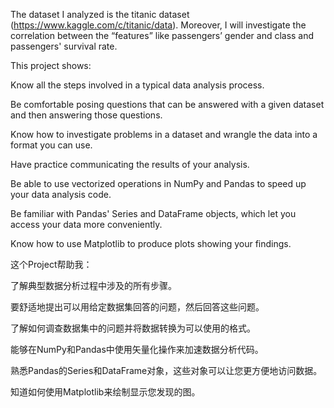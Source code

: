 The dataset I analyzed is the titanic dataset (https://www.kaggle.com/c/titanic/data). 
Moreover, I will investigate the correlation between the “features” like passengers’ 
gender and class and passengers' survival rate.

This project shows:

Know all the steps involved in a typical data analysis process.

Be comfortable posing questions that can be answered with a given dataset and then answering those questions.

Know how to investigate problems in a dataset and wrangle the data into a format you can use.

Have practice communicating the results of your analysis.

Be able to use vectorized operations in NumPy and Pandas to speed up your data analysis code.

Be familiar with Pandas' Series and DataFrame objects, which let you access your data more conveniently.

Know how to use Matplotlib to produce plots showing your findings.

这个Project帮助我：

了解典型数据分析过程中涉及的所有步骤。

要舒适地提出可以用给定数据集回答的问题，然后回答这些问题。

了解如何调查数据集中的问题并将数据转换为可以使用的格式。

能够在NumPy和Pandas中使用矢量化操作来加速数据分析代码。

熟悉Pandas的Series和DataFrame对象，这些对象可以让您更方便地访问数据。

知道如何使用Matplotlib来绘制显示您发现的图。

